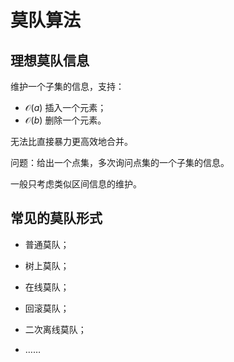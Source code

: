 # 莫队算法

## 理想莫队信息

维护一个子集的信息，支持：

+ $\mathcal O(a)$ 插入一个元素；
+ $\mathcal O(b)$ 删除一个元素。

无法比直接暴力更高效地合并。

问题：给出一个点集，多次询问点集的一个子集的信息。

一般只考虑类似区间信息的维护。

## 常见的莫队形式

+ 普通莫队；

+ 树上莫队；

+ 在线莫队；

+ 回滚莫队；

+ 二次离线莫队；

+ ……

